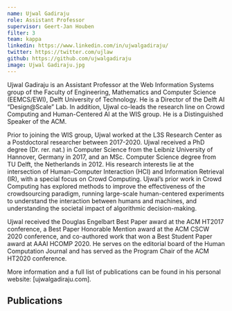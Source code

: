 ```yaml
---
name: Ujwal Gadiraju
role: Assistant Professor
supervisor: Geert-Jan Houben
filter: 3
team: kappa
linkedin: https://www.linkedin.com/in/ujwalgadiraju/
twitter: https://twitter.com/ujlaw
github: https://github.com/ujwalgadiraju
image: Ujwal Gadiraju.jpg
---
```


Ujwal Gadiraju is an Assistant Professor at the Web Information Systems group of the Faculty of Engineering, Mathematics and Computer Science (EEMCS/EWI), 
Delft University of Technology. He is a Director of the Delft AI “Design@Scale” Lab. In addition, Ujwal co-leads the research line on Crowd Computing and Human-Centered AI at the WIS group. 
He is a Distinguished Speaker of the ACM.

Prior to joining the WIS group, Ujwal worked at the L3S Research Center as a Postdoctoral researcher between 2017-2020. 
Ujwal received a PhD degree (Dr. rer. nat.) in Computer Science from the Leibniz University of Hannover, Germany in 2017, and an MSc. Computer Science degree 
from TU Delft, the Netherlands in 2012. His research interests lie at the intersection of Human-Computer Interaction (HCI) and Information Retrieval (IR), 
with a special focus on Crowd Computing. Ujwal’s prior work in Crowd Computing has explored methods to improve the effectiveness of the crowdsourcing paradigm, 
running large-scale human-centered experiments to understand the interaction between humans and machines, and understanding the societal impact of algorithmic 
decision-making.

Ujwal received the Douglas Engelbart Best Paper award at the ACM HT2017 conference, a Best Paper Honorable Mention award at the ACM CSCW 2020 conference, 
and co-authored work that won a Best Student Paper award at AAAI HCOMP 2020. 
He serves on the editorial board of the Human Computation Journal and has served as the Program Chair of the ACM HT2020 conference.

More information and a full list of publications can be found in his personal website: [ujwalgadiraju.com].

## Publications

